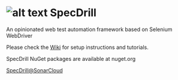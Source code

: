 
# ![alt text](https://github.com/CosminSontu/SpecDrill/raw/master/specdrill.ico "SpecDrill Logo") SpecDrill
An opinionated web test automation framework based on Selenium WebDriver

Please check the [Wiki](https://github.com/CosminSontu/SpecDrill/wiki) for setup instructions and tutorials.

SpecDrill NuGet packages are available at nuget.org

[SpecDrill@SonarCloud](https://sonarcloud.io/dashboard?id=CosminSontu%3ASpecDrill)
